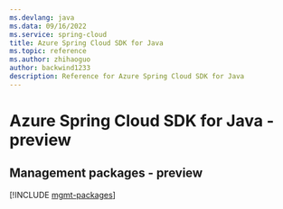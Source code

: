 ```yaml
---
ms.devlang: java
ms.data: 09/16/2022
ms.service: spring-cloud
title: Azure Spring Cloud SDK for Java
ms.topic: reference
ms.author: zhihaoguo
author: backwind1233
description: Reference for Azure Spring Cloud SDK for Java
---
```

# Azure Spring Cloud SDK for Java - preview

## Management packages - preview
[!INCLUDE [mgmt-packages](spring-cloud-mgmt-index.md)]